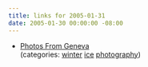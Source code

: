 ```yaml
---
title: links for 2005-01-31
date: 2005-01-30 00:00:00 -08:00
---
```


<ul class="delicious">
	<li>
		<div class="delicious-link"><a href="http://www.skyandsummit.com/Glacegeneve/index.html">Photos From Geneva</a></div>
		<div class="delicious-categories">(categories: <a href="http://del.icio.us/torrez/winter">winter</a> <a href="http://del.icio.us/torrez/ice">ice</a> <a href="http://del.icio.us/torrez/photography">photography</a>)</div>
	</li>
</ul>
